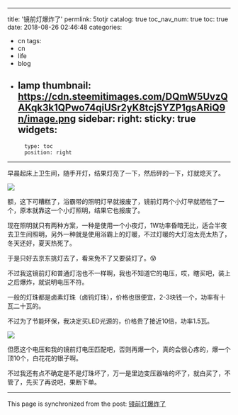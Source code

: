 
---
title: '镜前灯爆炸了'
permlink: 5totjr
catalog: true
toc_nav_num: true
toc: true
date: 2018-08-26 02:46:48
categories:
- cn
tags:
- cn
- life
- blog
- lamp
thumbnail: https://cdn.steemitimages.com/DQmW5UvzQAKqk3k1QPwo74qiUSr2yK8tcjSYZP1gsARiQ9n/image.png
sidebar:
    right:
        sticky: true
widgets:
    -
        type: toc
        position: right
---


早晨起床上卫生间，随手开灯，结果灯亮了一下，然后砰的一下，灯就熄灭了。

![](https://cdn.steemitimages.com/DQmW5UvzQAKqk3k1QPwo74qiUSr2yK8tcjSYZP1gsARiQ9n/image.png)

额，这下可糟糕了，浴霸带的照明灯早就报废了，镜前灯两个小灯早就牺牲了一个，原本就靠这一个小灯照明，结果它也报废了。

现在照明就只有两种方案，一种是使用一个小夜灯，1W功率昏暗无比，适合半夜去卫生间照明，另外一种就是使用浴霸上的灯暖，不过灯暖的大灯泡太亮太热了，冬天还好，夏天热死了。

于是只好去京东挑灯去了，看来免不了又要装灯了。😰

不过我这镜前灯和普通灯泡也不一样啊，我也不知道它的电压，哎，瞎买吧，装上之后爆炸，就说明电压不符。

一般的灯珠都是卤素灯珠（卤钨灯珠），价格也很便宜，2-3块钱一个，功率有十瓦二十瓦的。

不过为了节能环保，我决定买LED光源的，价格贵了接近10倍，功率1.5瓦。

![](https://cdn.steemitimages.com/DQmXHfsUvnA6Rkh8ySPkaVHaphVqtbju3EQEQSZ8KdoZd6z/image.png)

但愿这个电压和我的镜前灯电压匹配吧，否则再爆一个，真的会很心疼的，爆一个顶10个，白花花的银子啊。

不过我还有点不确定是不是灯珠坏了，万一是里边变压器啥的坏了，就白买了，不管了，先买了再说吧，果断下单。

- - -

This page is synchronized from the post: [镜前灯爆炸了](https://steemit.com/@oflyhigh/5totjr)
